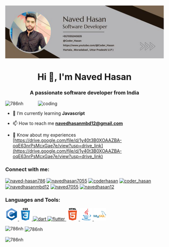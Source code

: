 ![logo](https://github.com/786NH/786NH/blob/main/Banner.png)
<h1 align="center">Hi 👋, I'm Naved Hasan</h1>
<h3 align="center">A passionate software developer from India</h3>

<img align="right" alt="coding" width="400" src="https://user-images.githubusercontent.com/55389276/140866485-8fb1c876-9a8f-4d6a-98dc-08c4981eaf70.gif">

<p align="left"> <img src="https://komarev.com/ghpvc/?username=786nh&label=Profile%20views&color=0e75b6&style=flat" alt="786nh" /> </p>

- 🌱 I’m currently learning **Javascript**

- 📫 How to reach me **navedhasanmbd12@gmail.com**

- 📄 Know about my experiences [https://drive.google.com/file/d/1y40t3B0XOAAZBA-oqE63nrPsMcxGae7e/view?usp=drive_link](https://drive.google.com/file/d/1y40t3B0XOAAZBA-oqE63nrPsMcxGae7e/view?usp=drive_link)

<h3 align="left">Connect with me:</h3>
<p align="left">
<a href="https://linkedin.com/in/naved-hasan786" target="blank"><img align="center" src="https://raw.githubusercontent.com/rahuldkjain/github-profile-readme-generator/master/src/images/icons/Social/linked-in-alt.svg" alt="naved-hasan786" height="30" width="40" /></a>
<a href="https://kaggle.com/navedhasan7055" target="blank"><img align="center" src="https://raw.githubusercontent.com/rahuldkjain/github-profile-readme-generator/master/src/images/icons/Social/kaggle.svg" alt="navedhasan7055" height="30" width="40" /></a>
<a href="https://instagram.com/coderhasan" target="blank"><img align="center" src="https://raw.githubusercontent.com/rahuldkjain/github-profile-readme-generator/master/src/images/icons/Social/instagram.svg" alt="coderhasan" height="30" width="40" /></a>
<a href="https://www.youtube.com/c/coder_hasan" target="blank"><img align="center" src="https://raw.githubusercontent.com/rahuldkjain/github-profile-readme-generator/master/src/images/icons/Social/youtube.svg" alt="coder_hasan" height="30" width="40" /></a>
<a href="https://www.hackerrank.com/navedhasanmbd12" target="blank"><img align="center" src="https://raw.githubusercontent.com/rahuldkjain/github-profile-readme-generator/master/src/images/icons/Social/hackerrank.svg" alt="navedhasanmbd12" height="30" width="40" /></a>
<a href="https://codeforces.com/profile/naved7055" target="blank"><img align="center" src="https://raw.githubusercontent.com/rahuldkjain/github-profile-readme-generator/master/src/images/icons/Social/codeforces.svg" alt="naved7055" height="30" width="40" /></a>
<a href="https://www.leetcode.com/navedhasan12" target="blank"><img align="center" src="https://raw.githubusercontent.com/rahuldkjain/github-profile-readme-generator/master/src/images/icons/Social/leet-code.svg" alt="navedhasan12" height="30" width="40" /></a>
</p>

<h3 align="left">Languages and Tools:</h3>
<p align="left"> <a href="https://www.cprogramming.com/" target="_blank" rel="noreferrer"> <img src="https://raw.githubusercontent.com/devicons/devicon/master/icons/c/c-original.svg" alt="c" width="40" height="40"/> </a> <a href="https://www.w3schools.com/css/" target="_blank" rel="noreferrer"> <img src="https://raw.githubusercontent.com/devicons/devicon/master/icons/css3/css3-original-wordmark.svg" alt="css3" width="40" height="40"/> </a> <a href="https://dart.dev" target="_blank" rel="noreferrer"> <img src="https://www.vectorlogo.zone/logos/dartlang/dartlang-icon.svg" alt="dart" width="40" height="40"/> </a> <a href="https://flutter.dev" target="_blank" rel="noreferrer"> <img src="https://www.vectorlogo.zone/logos/flutterio/flutterio-icon.svg" alt="flutter" width="40" height="40"/> </a> <a href="https://www.w3.org/html/" target="_blank" rel="noreferrer"> <img src="https://raw.githubusercontent.com/devicons/devicon/master/icons/html5/html5-original-wordmark.svg" alt="html5" width="40" height="40"/> </a> <a href="https://www.java.com" target="_blank" rel="noreferrer"> <img src="https://raw.githubusercontent.com/devicons/devicon/master/icons/java/java-original.svg" alt="java" width="40" height="40"/> </a> <a href="https://www.mysql.com/" target="_blank" rel="noreferrer"> <img src="https://raw.githubusercontent.com/devicons/devicon/master/icons/mysql/mysql-original-wordmark.svg" alt="mysql" width="40" height="40"/> </a> </p>

<p><img align="left" src="https://github-readme-stats.vercel.app/api/top-langs?username=786nh&show_icons=true&locale=en&layout=compact" alt="786nh" /></p>

<p>&nbsp;<img align="center" src="https://github-readme-stats.vercel.app/api?username=786nh&show_icons=true&locale=en" alt="786nh" /></p>

<p><img align="center" src="https://github-readme-streak-stats.herokuapp.com/?user=786nh&" alt="786nh" /></p>
